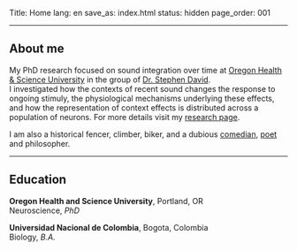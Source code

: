 Title: Home
lang: en
save_as: index.html
status: hidden
page_order: 001

<hr/>

## About me

My PhD research focused on sound integration over time at
[Oregon Health & Science University](https://www.ohsu.edu/school-of-medicine/neuroscience-graduate-program)
in the group of [Dr. Stephen David](https://www.ohsu.edu/school-of-medicine/neuroscience-graduate-program).
<br/> I investigated how the contexts of recent sound changes the response to ongoing stimuly,
the physiological mechanisms underlying these effects, and how the representation of context
effects is distributed across a population of neurons.
For more details visit my [research page](https://mateo-lopez-espejo.github.io./pages/research.html).

I am also a historical fencer, climber, biker, and a dubious 
[comedian](https://mateo-lopez-espejo.github.io./pages/testimonials.html),
[poet](https://mateo-lopez-espejo.github.io./pages/musings.html) and philosopher.

<hr/>

## Education

**Oregon Health and Science University**, Portland, OR<br/>
Neuroscience, *PhD*

**Universidad Nacional de Colombia**, Bogota, Colombia<br/>
Biology, *B.A.*
